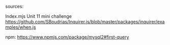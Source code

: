 
sources: 


Index.mjs 
Unit 11 mini challenge 
https://github.com/SBoudrias/Inquirer.js/blob/master/packages/inquirer/examples/when.js


npm:
https://www.npmjs.com/package/mysql2#first-query
